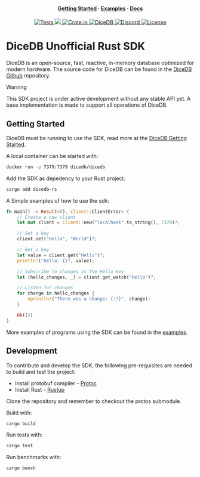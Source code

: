 <h4 align="center">
  <a href="#getting-started">Getting Started</a>
  ·
  <a href="./examples/">Examples</a>
  ·
  <a href="#">Docs</a>
</h4>

<div align="center"><p>
    <a href="https://github.com/DanielHauge/dicedb-rs/actions/workflows/rust.yml">
        <img alt="Tests" src="https://img.shields.io/github/actions/workflow/status/DanielHauge/dicedb-rs/rust.yml?style=flat-square">
    </a>
    <a href="https://codecov.io/gh/DanielHauge/dicedb-rs" >
        <img src="https://codecov.io/gh/DanielHauge/dicedb-rs/graph/badge.svg?token=WU77N7TR2B"/>
    </a>
    <a href="https://crates.io/crates/dicedb-rs">
      <img alt="Crate.io" src="https://img.shields.io/crates/v/dicedb-rs.svg?style=flat-square" />
    </a>
    <a href="https://dicedb.io">
        <img alt="DiceDB" src="https://img.shields.io/badge/site-dicedb.io-00A1FF?style=flat-square" />
    </a>
    <a href="https://discord.gg/6r8uXWtXh7">
        <img alt="Discord" src="https://dcbadge.limes.pink/api/server/6r8uXWtXh7?style=flat" />
    </a>
    <a href="LICENSE">
        <img alt="License" src="https://img.shields.io/badge/license-BSD--3--Clause-blue.svg">
    </a>
</div>

# DiceDB Unofficial Rust SDK

DiceDB is an open-source, fast, reactive, in-memory database optimized for modern hardware.
The source code for DiceDB can be found in the [DiceDB Github](https://github.com/DiceDB/dice) repository.

> [!WARNING]
> This SDK project is under active development without any stable API yet. A base implementation is made to support all operations of DiceDB.

## Getting Started

DiceDB must be running to use the SDK, read more at the [DiceDB Getting Started](https://github.com/dicedb/dice?tab=readme-ov-file#get-started).

A local container can be started with:

```sh
docker run -p 7379:7379 dicedb/dicedb
```

Add the SDK as depedency to your Rust project.

```sh
cargo add dicedb-rs
```

A Simple examples of how to use the sdk:

```rust
fn main() -> Result<(), client::ClientError> {
    // Create a new client
    let mut client = Client::new("localhost".to_string(), 7379)?;

    // Set a key
    client.set("Hello", "World")?;

    // Get a key
    let value = client.get("Hello")?;
    println!("Hello: {}", value);

    // Subscribe to changes in the Hello key
    let (hello_changes, _) = client.get_watch("Hello")?;

    // Listen for changes
    for change in hello_changes {
        eprintln!("There was a change: {:?}", change);
    }

    Ok(())
}
```

More examples of programs using the SDK can be found in the [examples](./examples).

## Development

To contribute and develop the SDK, the following pre-requisites are needed to build and test the project:

- Install protobuf compiler - [Protoc](https://grpc.io/docs/protoc-installation/)
- Install Rust - [Rustup](https://www.rust-lang.org/tools/install)

Clone the repository and remember to checkout the protos submodule.

Build with:

```bash
cargo build
```

Run tests with:

```bash
cargo test
```

Run benchmarks with:

```bash
cargo bench
```
